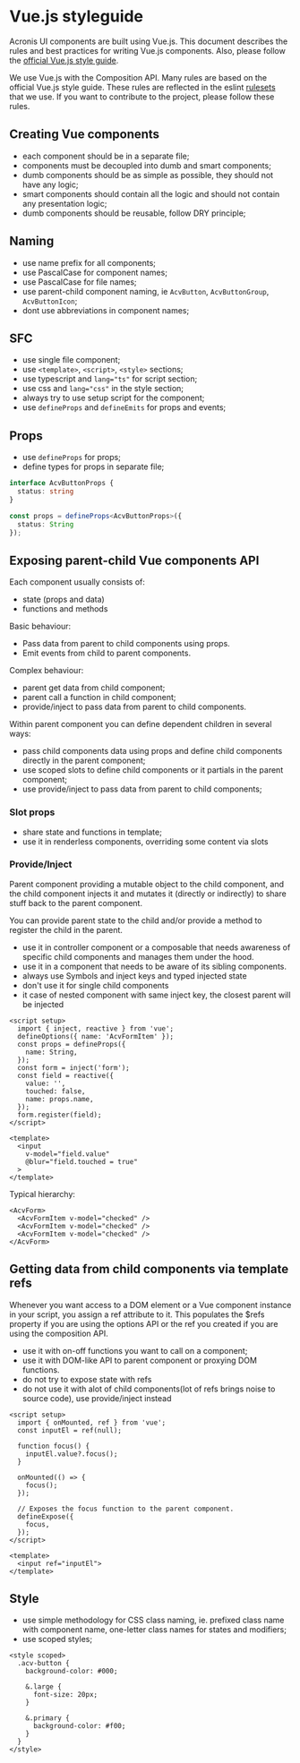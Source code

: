 # Vue.js styleguide

Acronis UI components are built using Vue.js.
This document describes the rules and best practices for writing Vue.js components.
Also, please follow the [official Vue.js style guide](https://vuejs.org/style-guide/).

We use Vue.js with the Composition API.
Many rules are based on the official Vue.js style guide.
These rules are reflected in the eslint [rulesets](https://github.com/antfu/eslint-config) that we use.
If you want to contribute to the project, please follow these rules.

## Creating Vue components

- each component should be in a separate file;
- components must be decoupled into dumb and smart components;
- dumb components should be as simple as possible, they should not have any logic;
- smart components should contain all the logic and should not contain any presentation logic;
- dumb components should be reusable, follow DRY principle;

## Naming

- use name prefix for all components;
- use PascalCase for component names;
- use PascalCase for file names;
- use parent-child component naming, ie `AcvButton`, `AcvButtonGroup`, `AcvButtonIcon`;
- dont use abbreviations in component names;

## SFC

- use single file component;
- use `<template>`, `<script>`, `<style>` sections;
- use typescript and `lang="ts"` for script section;
- use css and `lang="css"` in the style section;
- always try to use setup script for the component;
- use `defineProps` and `defineEmits` for props and events;

## Props

- use `defineProps` for props;
- define types for props in separate file;

```typescript
interface AcvButtonProps {
  status: string
}

const props = defineProps<AcvButtonProps>({
  status: String
});
```

## Exposing parent-child Vue components API

Each component usually consists of:

- state (props and data)
- functions and methods

Basic behaviour:

- Pass data from parent to child components using props.
- Emit events from child to parent components.

Complex behaviour:

- parent get data from child component;
- parent call a function in child component;
- provide/inject to pass data from parent to child components.

Within parent component you can define dependent children in several ways:

- pass child components data using props and define child components directly in the parent component;
- use scoped slots to define child components or it partials in the parent component;
- use provide/inject to pass data from parent to child components;

### Slot props

- share state and functions in template;
- use it in renderless components, overriding some content via slots

### Provide/Inject

Parent component providing a mutable object to the child component,
and the child component injects it and mutates it (directly or indirectly)
to share stuff back to the parent component.

You can provide parent state to the child and/or provide a method to register the child in the parent.

- use it in controller component or a composable that needs awareness of specific child components and manages them under the hood.
- use it in a component that needs to be aware of its sibling components.
- always use Symbols and inject keys and typed injected state
- don't use it for single child components
- it case of nested component with same inject key, the closest parent will be injected

```vue
<script setup>
  import { inject, reactive } from 'vue';
  defineOptions({ name: 'AcvFormItem' });
  const props = defineProps({
    name: String,
  });
  const form = inject('form');
  const field = reactive({
    value: '',
    touched: false,
    name: props.name,
  });
  form.register(field);
</script>

<template>
  <input
    v-model="field.value"
    @blur="field.touched = true"
  >
</template>
```

Typical hierarchy:

```vue
<AcvForm>
  <AcvFormItem v-model="checked" />
  <AcvFormItem v-model="checked" />
  <AcvFormItem v-model="checked" />
</AcvForm>
```

## Getting data from child components via template refs

Whenever you want access to a DOM element or a Vue component instance in your script, you assign a ref attribute to it.
This populates the $refs property if you are using the options API or the ref you created
if you are using the composition API.

- use it with on-off functions you want to call on a component;
- use it with DOM-like API to parent component or proxying DOM functions.
- do not try to expose state with refs
- do not use it with alot of child components(lot of refs brings noise to source code), use provide/inject instead

```vue
<script setup>
  import { onMounted, ref } from 'vue';
  const inputEl = ref(null);

  function focus() {
    inputEl.value?.focus();
  }

  onMounted(() => {
    focus();
  });

  // Exposes the focus function to the parent component.
  defineExpose({
    focus,
  });
</script>

<template>
  <input ref="inputEl">
</template>
```

## Style

- use simple methodology for CSS class naming, ie. prefixed class name with component name,
  one-letter class names for states and modifiers;
- use scoped styles;

```vue
<style scoped>
  .acv-button {
    background-color: #000;

    &.large {
      font-size: 20px;
    }

    &.primary {
      background-color: #f00;
    }
  }
</style>
```
